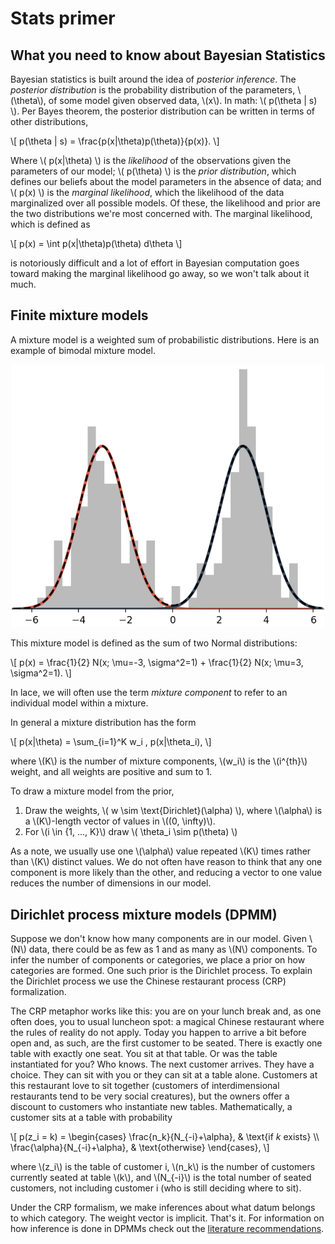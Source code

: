 # Stats primer

## What you need to know about Bayesian Statistics

Bayesian statistics is built around the idea of *posterior inference*. The
*posterior distribution* is the probability distribution of the parameters,
\\(\theta\\), of some model given observed data, \\(x\\). In math: \\( p(\theta
| s) \\). Per Bayes theorem, the posterior distribution can be written in terms
of other distributions,

\\[
p(\theta | s) = \frac{p(x|\theta)p(\theta)}{p(x)}.
\\]

Where \\( p(x|\theta) \\) is the *likelihood* of the observations given the
parameters of our model; \\( p(\theta) \\) is the *prior distribution*, which
defines our beliefs about the model parameters in the absence of data; and \\(
p(x) \\) is the *marginal likelihood*, which the likelihood of the data
marginalized over all possible models. Of these, the likelihood and prior are
the two distributions we're most concerned with. The marginal likelihood, which
is defined as

\\[
    p(x) = \int p(x|\theta)p(\theta) d\theta
\\]

is notoriously difficult and a lot of effort in Bayesian computation goes
toward making the marginal likelihood go away, so we won't talk about it much.

## Finite mixture models

A mixture model is a weighted sum of probabilistic distributions. Here is an example of bimodal mixture model.

<p align=center>
<img src="img/bimodal-mixture.png" alt="drawing" width="500"/>
</p>


This mixture model is defined as the sum of two Normal distributions:

\\[
p(x) = \frac{1}{2} N(x; \mu=-3, \sigma^2=1) + \frac{1}{2} N(x; \mu=3, \sigma^2=1).
\\]

In lace, we will often use the term *mixture component* to refer to an individual model within a mixture.

In general a mixture distribution has the form

\\[
p(x|\theta) = \sum_{i=1}^K w_i \, p(x|\theta_i),
\\]

where \\(K\\) is the number of mixture components, \\(w_i\\) is the \\(i^{th}\\) weight, and all weights are positive and sum to 1.

To draw a mixture model from the prior,

1. Draw the weights, \\( w \sim \text{Dirichlet}(\alpha) \\), where \\(\alpha\\) is a \\(K\\)-length vector of values in \\((0, \infty)\\). 
2. For \\(i \in \{1, ..., K\}\\) draw \\( \theta_i \sim p(\theta) \\)

As a note, we usually use one \\(\alpha\\) value repeated \\(K\\) times rather than \\(K\\) distinct values. We do not often have reason to think that any one component is more likely than the other, and reducing a vector to one value reduces the number of dimensions in our model.


## Dirichlet process mixture models (DPMM)

Suppose we don't know how many components are in our model. Given \\(N\\) data, there could be as few as 1 and as many as \\(N\\) components. To infer the number of components or categories, we place a prior on how categories are formed. One such prior is the Dirichlet process. To explain the Dirichlet process we use the Chinese restaurant process (CRP) formalization.

The CRP metaphor works like this: you are on your lunch break and, as one often does, you to usual luncheon spot: a magical Chinese restaurant where the rules of reality do not apply. Today you happen to arrive a bit before open and, as such, are the first customer to be seated. There is exactly one table with exactly one seat. You sit at that table. Or was the table instantiated for you? Who knows. The next customer arrives. They have a choice. They can sit with you or they can sit at a table alone. Customers at this restaurant love to sit together (customers of interdimensional restaurants tend to be very social creatures), but the owners offer a discount to customers who instantiate new tables. Mathematically, a customer sits at a table with probability

\\[
  p(z_i = k) =
    \begin{cases}
        \frac{n_k}{N_{-i}+\alpha},  & \text{if $k$ exists} \\\\
        \frac{\alpha}{N_{-i}+\alpha}, & \text{otherwise}
    \end{cases},
\\]

where \\(z_i\\) is the table of customer i, \\(n_k\\) is the number of customers currently seated at table \\(k\\), and \\(N_{-i}\\) is the total number of seated customers, not including customer i (who is still deciding where to sit).

Under the CRP formalism, we make inferences about what datum belongs to which category. The weight vector is implicit. That's it. For information on how inference is done in DPMMs check out the [literature recommendations](stats-primer.md).

